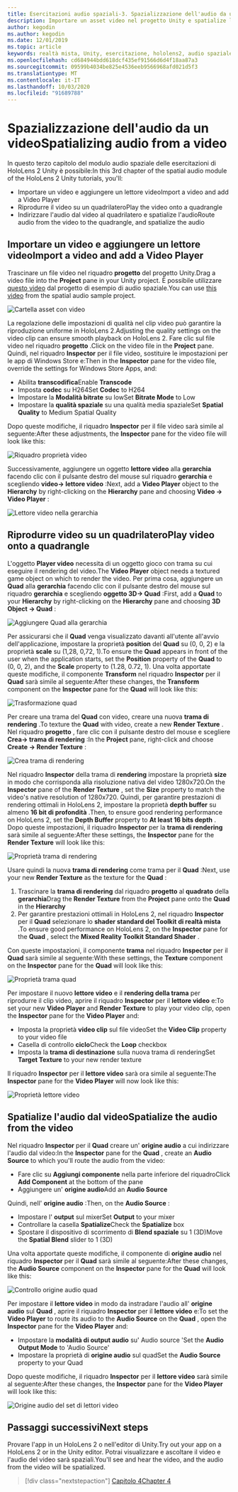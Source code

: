 ```yaml
---
title: Esercitazioni audio spaziali-3. Spazializzazione dell'audio da un video
description: Importare un asset video nel progetto Unity e spatialize l'audio dal video.
author: kegodin
ms.author: kegodin
ms.date: 12/01/2019
ms.topic: article
keywords: realtà mista, Unity, esercitazione, hololens2, audio spaziale
ms.openlocfilehash: cd684944bdd618dcf435ef91566d6d4f18aa87a3
ms.sourcegitcommit: 09599b4034be825e4536eeb9566968afd021d5f3
ms.translationtype: MT
ms.contentlocale: it-IT
ms.lasthandoff: 10/03/2020
ms.locfileid: "91689788"
---
```

# <a name="spatializing-audio-from-a-video"></a><span data-ttu-id="c82b3-105">Spazializzazione dell'audio da un video</span><span class="sxs-lookup"><span data-stu-id="c82b3-105">Spatializing audio from a video</span></span>
<span data-ttu-id="c82b3-106">In questo terzo capitolo del modulo audio spaziale delle esercitazioni di HoloLens 2 Unity è possibile:</span><span class="sxs-lookup"><span data-stu-id="c82b3-106">In this 3rd chapter of the spatial audio module of the HoloLens 2 Unity tutorials, you'll:</span></span>
* <span data-ttu-id="c82b3-107">Importare un video e aggiungere un lettore video</span><span class="sxs-lookup"><span data-stu-id="c82b3-107">Import a video and add a Video Player</span></span>
* <span data-ttu-id="c82b3-108">Riprodurre il video su un quadrilatero</span><span class="sxs-lookup"><span data-stu-id="c82b3-108">Play the video onto a quadrangle</span></span>
* <span data-ttu-id="c82b3-109">Indirizzare l'audio dal video al quadrilatero e spatialize l'audio</span><span class="sxs-lookup"><span data-stu-id="c82b3-109">Route audio from the video to the quadrangle, and spatialize the audio</span></span>

## <a name="import-a-video-and-add-a-video-player"></a><span data-ttu-id="c82b3-110">Importare un video e aggiungere un lettore video</span><span class="sxs-lookup"><span data-stu-id="c82b3-110">Import a video and add a Video Player</span></span>

<span data-ttu-id="c82b3-111">Trascinare un file video nel riquadro **progetto** del progetto Unity.</span><span class="sxs-lookup"><span data-stu-id="c82b3-111">Drag a video file into the **Project** pane in your Unity project.</span></span> <span data-ttu-id="c82b3-112">È possibile utilizzare [questo video](https://github.com/microsoft/spatialaudio-unity/blob/develop/Samples/MicrosoftSpatializerSample/Assets/Microsoft%20HoloLens%20-%20Spatial%20Sound-PTPvx7mDon4.mp4?raw=true) dal progetto di esempio di audio spaziale.</span><span class="sxs-lookup"><span data-stu-id="c82b3-112">You can use [this video](https://github.com/microsoft/spatialaudio-unity/blob/develop/Samples/MicrosoftSpatializerSample/Assets/Microsoft%20HoloLens%20-%20Spatial%20Sound-PTPvx7mDon4.mp4?raw=true) from the spatial audio sample project.</span></span>

![Cartella asset con video](images/spatial-audio/assets-folder-with-video.png)

<span data-ttu-id="c82b3-114">La regolazione delle impostazioni di qualità nel clip video può garantire la riproduzione uniforme in HoloLens 2.</span><span class="sxs-lookup"><span data-stu-id="c82b3-114">Adjusting the quality settings on the video clip can ensure smooth playback on HoloLens 2.</span></span> <span data-ttu-id="c82b3-115">Fare clic sul file video nel riquadro **progetto** .</span><span class="sxs-lookup"><span data-stu-id="c82b3-115">Click on the video file in the **Project** pane.</span></span> <span data-ttu-id="c82b3-116">Quindi, nel riquadro **Inspector** per il file video, sostituire le impostazioni per le app di Windows Store e:</span><span class="sxs-lookup"><span data-stu-id="c82b3-116">Then in the **Inspector** pane for the video file, override the settings for Windows Store Apps, and:</span></span>
* <span data-ttu-id="c82b3-117">Abilita **transcodifica**</span><span class="sxs-lookup"><span data-stu-id="c82b3-117">Enable **Transcode**</span></span>
* <span data-ttu-id="c82b3-118">Imposta **codec** su H264</span><span class="sxs-lookup"><span data-stu-id="c82b3-118">Set **Codec** to H264</span></span>
* <span data-ttu-id="c82b3-119">Impostare la **Modalità bitrate** su low</span><span class="sxs-lookup"><span data-stu-id="c82b3-119">Set **Bitrate Mode** to Low</span></span>
* <span data-ttu-id="c82b3-120">Impostare la **qualità spaziale** su una qualità media spaziale</span><span class="sxs-lookup"><span data-stu-id="c82b3-120">Set **Spatial Quality** to Medium Spatial Quality</span></span>

<span data-ttu-id="c82b3-121">Dopo queste modifiche, il riquadro **Inspector** per il file video sarà simile al seguente:</span><span class="sxs-lookup"><span data-stu-id="c82b3-121">After these adjustments, the **Inspector** pane for the video file will look like this:</span></span>

![Riquadro proprietà video](images/spatial-audio/video-property-pane.png)

<span data-ttu-id="c82b3-123">Successivamente, aggiungere un oggetto **lettore video** alla **gerarchia** facendo clic con il pulsante destro del mouse sul riquadro **gerarchia** e scegliendo **video-> lettore video** :</span><span class="sxs-lookup"><span data-stu-id="c82b3-123">Next, add a **Video Player** object to the **Hierarchy** by right-clicking on the **Hierarchy** pane and choosing **Video -> Video Player** :</span></span>

![Lettore video nella gerarchia](images/spatial-audio/video-player-in-hierarchy.png)

## <a name="play-video-onto-a-quadrangle"></a><span data-ttu-id="c82b3-125">Riprodurre video su un quadrilatero</span><span class="sxs-lookup"><span data-stu-id="c82b3-125">Play video onto a quadrangle</span></span>
<span data-ttu-id="c82b3-126">L'oggetto **Player video** necessita di un oggetto gioco con trama su cui eseguire il rendering del video.</span><span class="sxs-lookup"><span data-stu-id="c82b3-126">The **Video Player** object needs a textured game object on which to render the video.</span></span> <span data-ttu-id="c82b3-127">Per prima cosa, aggiungere un **Quad** alla **gerarchia** facendo clic con il pulsante destro del mouse sul riquadro **gerarchia** e scegliendo **oggetto 3D-> Quad** :</span><span class="sxs-lookup"><span data-stu-id="c82b3-127">First, add a **Quad** to your **Hierarchy** by right-clicking on the **Hierarchy** pane and choosing **3D Object -> Quad** :</span></span>

![Aggiungere Quad alla gerarchia](images/spatial-audio/add-quad-to-hierarchy.png)

<span data-ttu-id="c82b3-129">Per assicurarsi che il **Quad** venga visualizzato davanti all'utente all'avvio dell'applicazione, impostare la proprietà **position** del **Quad** su (0, 0, 2) e la proprietà **scale** su (1,28, 0,72, 1).</span><span class="sxs-lookup"><span data-stu-id="c82b3-129">To ensure the **Quad** appears in front of the user when the application starts, set the **Position** property of the **Quad** to (0, 0, 2), and the **Scale** property to (1.28, 0.72, 1).</span></span> <span data-ttu-id="c82b3-130">Una volta apportate queste modifiche, il componente **Transform** nel riquadro **Inspector** per il **Quad** sarà simile al seguente:</span><span class="sxs-lookup"><span data-stu-id="c82b3-130">After these changes, the **Transform** component on the **Inspector** pane for the **Quad** will look like this:</span></span>

![Trasformazione quad](images/spatial-audio/quad-transform.png)

<span data-ttu-id="c82b3-132">Per creare una trama del **Quad** con video, creare una nuova **trama di rendering** .</span><span class="sxs-lookup"><span data-stu-id="c82b3-132">To texture the **Quad** with video, create a new **Render Texture** .</span></span> <span data-ttu-id="c82b3-133">Nel riquadro **progetto** , fare clic con il pulsante destro del mouse e scegliere **Crea-> trama di rendering** :</span><span class="sxs-lookup"><span data-stu-id="c82b3-133">In the **Project** pane, right-click and choose **Create -> Render Texture** :</span></span>

![Crea trama di rendering](images/spatial-audio/create-render-texture.png)

<span data-ttu-id="c82b3-135">Nel riquadro **Inspector** della trama di **rendering** impostare la proprietà **size** in modo che corrisponda alla risoluzione nativa del video 1280x720.</span><span class="sxs-lookup"><span data-stu-id="c82b3-135">On the **Inspector** pane of the **Render Texture** , set the **Size** property to match the video's native resolution of 1280x720.</span></span> <span data-ttu-id="c82b3-136">Quindi, per garantire prestazioni di rendering ottimali in HoloLens 2, impostare la proprietà **depth buffer** su almeno **16 bit di profondità** .</span><span class="sxs-lookup"><span data-stu-id="c82b3-136">Then, to ensure good rendering performance on HoloLens 2, set the **Depth Buffer** property to **At least 16 bits depth** .</span></span> <span data-ttu-id="c82b3-137">Dopo queste impostazioni, il riquadro **Inspector** per la **trama di rendering** sarà simile al seguente:</span><span class="sxs-lookup"><span data-stu-id="c82b3-137">After these settings, the **Inspector** pane for the **Render Texture** will look like this:</span></span>

![Proprietà trama di rendering](images/spatial-audio/render-texture-properties.png)

<span data-ttu-id="c82b3-139">Usare quindi la nuova **trama di rendering** come trama per il **Quad** :</span><span class="sxs-lookup"><span data-stu-id="c82b3-139">Next, use your new **Render Texture** as the texture for the **Quad** :</span></span>
1. <span data-ttu-id="c82b3-140">Trascinare la **trama di rendering** dal riquadro **progetto** al **quadrato** della **gerarchia**</span><span class="sxs-lookup"><span data-stu-id="c82b3-140">Drag the **Render Texture** from the **Project** pane onto the **Quad** in the **Hierarchy**</span></span>
2. <span data-ttu-id="c82b3-141">Per garantire prestazioni ottimali in HoloLens 2, nel riquadro **Inspector** per il **Quad** selezionare lo **shader standard del Toolkit di realtà mista** .</span><span class="sxs-lookup"><span data-stu-id="c82b3-141">To ensure good performance on HoloLens 2, on the **Inspector** pane for the **Quad** , select the **Mixed Reality Toolkit Standard Shader** .</span></span>

<span data-ttu-id="c82b3-142">Con queste impostazioni, il componente **trama** nel riquadro **Inspector** per il **Quad** sarà simile al seguente:</span><span class="sxs-lookup"><span data-stu-id="c82b3-142">With these settings, the **Texture** component on the **Inspector** pane for the **Quad** will look like this:</span></span>

![Proprietà trama quad](images/spatial-audio/quad-texture-properties.png)

<span data-ttu-id="c82b3-144">Per impostare il nuovo **lettore video** e il **rendering della trama** per riprodurre il clip video, aprire il riquadro **Inspector** per il **lettore video** e:</span><span class="sxs-lookup"><span data-stu-id="c82b3-144">To set your new **Video Player** and **Render Texture** to play your video clip, open the **Inspector** pane for the **Video Player** and:</span></span>
* <span data-ttu-id="c82b3-145">Imposta la proprietà **video clip** sul file video</span><span class="sxs-lookup"><span data-stu-id="c82b3-145">Set the **Video Clip** property to your video file</span></span>
* <span data-ttu-id="c82b3-146">Casella di controllo **ciclo**</span><span class="sxs-lookup"><span data-stu-id="c82b3-146">Check the **Loop** checkbox</span></span>
* <span data-ttu-id="c82b3-147">Imposta la **trama di destinazione** sulla nuova trama di rendering</span><span class="sxs-lookup"><span data-stu-id="c82b3-147">Set **Target Texture** to your new render texture</span></span>

<span data-ttu-id="c82b3-148">Il riquadro **Inspector** per il **lettore video** sarà ora simile al seguente:</span><span class="sxs-lookup"><span data-stu-id="c82b3-148">The **Inspector** pane for the **Video Player** will now look like this:</span></span>

![Proprietà lettore video](images/spatial-audio/video-player-properties.png)

## <a name="spatialize-the-audio-from-the-video"></a><span data-ttu-id="c82b3-150">Spatialize l'audio dal video</span><span class="sxs-lookup"><span data-stu-id="c82b3-150">Spatialize the audio from the video</span></span>
<span data-ttu-id="c82b3-151">Nel riquadro **Inspector** per il **Quad** creare un' **origine audio** a cui indirizzare l'audio dal video:</span><span class="sxs-lookup"><span data-stu-id="c82b3-151">In the **Inspector** pane for the **Quad** , create an **Audio Source** to which you'll route the audio from the video:</span></span>
* <span data-ttu-id="c82b3-152">Fare clic su **Aggiungi componente** nella parte inferiore del riquadro</span><span class="sxs-lookup"><span data-stu-id="c82b3-152">Click **Add Component** at the bottom of the pane</span></span>
* <span data-ttu-id="c82b3-153">Aggiungere un' **origine audio**</span><span class="sxs-lookup"><span data-stu-id="c82b3-153">Add an **Audio Source**</span></span>

<span data-ttu-id="c82b3-154">Quindi, nell' **origine audio** :</span><span class="sxs-lookup"><span data-stu-id="c82b3-154">Then, on the **Audio Source** :</span></span>
* <span data-ttu-id="c82b3-155">Impostare l' **output** sul mixer</span><span class="sxs-lookup"><span data-stu-id="c82b3-155">Set **Output** to your mixer</span></span>
* <span data-ttu-id="c82b3-156">Controllare la casella **Spatialize**</span><span class="sxs-lookup"><span data-stu-id="c82b3-156">Check the **Spatialize** box</span></span>
* <span data-ttu-id="c82b3-157">Spostare il dispositivo di scorrimento di **Blend spaziale** su 1 (3D)</span><span class="sxs-lookup"><span data-stu-id="c82b3-157">Move the **Spatial Blend** slider to 1 (3D)</span></span>

<span data-ttu-id="c82b3-158">Una volta apportate queste modifiche, il componente di **origine audio** nel riquadro **Inspector** per il **Quad** sarà simile al seguente:</span><span class="sxs-lookup"><span data-stu-id="c82b3-158">After these changes, the **Audio Source** component on the **Inspector** pane for the **Quad** will look like this:</span></span>

![Controllo origine audio quad](images/spatial-audio/quad-audio-source-inspector.png)

<span data-ttu-id="c82b3-160">Per impostare il **lettore video** in modo da instradare l'audio all' **origine audio** sul **Quad** , aprire il riquadro **Inspector** per il **lettore video** e:</span><span class="sxs-lookup"><span data-stu-id="c82b3-160">To set the **Video Player** to route its audio to the **Audio Source** on the **Quad** , open the **Inspector** pane for the **Video Player** and:</span></span>
* <span data-ttu-id="c82b3-161">Impostare la **modalità di output audio** su' Audio source '</span><span class="sxs-lookup"><span data-stu-id="c82b3-161">Set the **Audio Output Mode** to 'Audio Source'</span></span>
* <span data-ttu-id="c82b3-162">Impostare la proprietà di **origine audio** sul quad</span><span class="sxs-lookup"><span data-stu-id="c82b3-162">Set the **Audio Source** property to your Quad</span></span>

<span data-ttu-id="c82b3-163">Dopo queste modifiche, il riquadro **Inspector** per il **lettore video** sarà simile al seguente:</span><span class="sxs-lookup"><span data-stu-id="c82b3-163">After these changes, the **Inspector** pane for the **Video Player** will look like this:</span></span>

![Origine audio del set di lettori video](images/spatial-audio/video-player-set-audio-source.png)

## <a name="next-steps"></a><span data-ttu-id="c82b3-165">Passaggi successivi</span><span class="sxs-lookup"><span data-stu-id="c82b3-165">Next steps</span></span>
<span data-ttu-id="c82b3-166">Provare l'app in un HoloLens 2 o nell'editor di Unity.</span><span class="sxs-lookup"><span data-stu-id="c82b3-166">Try out your app on a HoloLens 2 or in the Unity editor.</span></span> <span data-ttu-id="c82b3-167">Potrai visualizzare e ascoltare il video e l'audio del video sarà spaziali.</span><span class="sxs-lookup"><span data-stu-id="c82b3-167">You'll see and hear the video, and the audio from the video will be spatialized.</span></span>

> [!div class="nextstepaction"]
> [<span data-ttu-id="c82b3-168">Capitolo 4</span><span class="sxs-lookup"><span data-stu-id="c82b3-168">Chapter 4</span></span>](unity-spatial-audio-ch4.md) 

